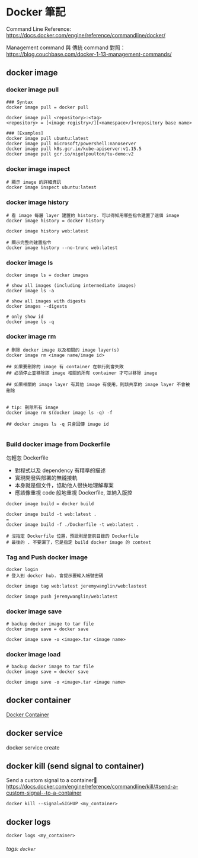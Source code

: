 # Docker 筆記

Command Line Reference:
https://docs.docker.com/engine/reference/commandline/docker/

Management command 與 傳統 command 對照：
https://blog.couchbase.com/docker-1-13-management-commands/



## docker image
### docker image pull
```
### Syntax
docker image pull = docker pull

docker image pull <repository>:<tag>
<repository> = [<image registry>/][<namespace>/]<repository base name>

### [Examples]
docker image pull ubuntu:latest
docker image pull microsoft/powershell:nanoserver
docker image pull k8s.gcr.io/kube-apiserver:v1.15.5
docker image pull gcr.io/nigelpoulton/tu-demo:v2
```
### docker image inspect
```
# 顯示 image 的詳細資訊
docker image inspect ubuntu:latest
```

### docker image history
```
# 看 image 每層 layer 建置的 history. 可以得知用哪些指令建置了這個 image
docker image history = docker history

docker image history web:latest

# 顯示完整的建置指令
docker image history --no-trunc web:latest

```

### docker image ls
```
docker image ls = docker images

# show all images (including intermediate images)
docker image ls -a

# show all images with digests
docker images --digests

# only show id
docker image ls -q
```

### docker image rm
```
# 刪除 docker image 以及相關的 image layer(s)
docker image rm <image name/image id>

## 如果要刪除的 image 有 container 在執行則會失敗
## 必須停止並移除該 image 相關的所有 container 才可以移除 image

## 如果相關的 image layer 有其他 image 有使用，則該共享的 image layer 不會被刪除


# tip: 刪除所有 image
docker image rm $(docker image ls -q) -f

## docker images ls -q 只會回傳 image id


```
### Build docker image from Dockerfile

勿輕忽 Dockerfile
- 對程式以及 dependency 有精準的描述
- 實現開發與部署的無縫接軌
- 本身就是個文件，協助他人很快地理解專案 
- 應該像重視 code 般地重視 Dockerfile, 並納入版控

```
docker image build = docker build

docker image build -t web:latest .
=
docker image build -f ./Dockerfile -t web:latest .

# 沒指定 Dockerfile 位置，預設則是當前目錄的 Dockerfile
# 最後的 . 不要漏了，它是指定 build docker image 的 context
```

### Tag and Push docker image
```
docker login
# 登入到 docker hub. 會提示要輸入帳號密碼

docker image tag web:latest jeremywanglin/web:lastest

docker image push jeremywanglin/web:latest
```

### docker image save
```
# backup docker image to tar file
docker image save = docker save

docker image save -o <image>.tar <image name>
```

### docker image load
```
# backup docker image to tar file
docker image save = docker save

docker image save -o <image>.tar <image name>
```



## docker container
[Docker Container](/8FKs_YAyRN2_5yDQUWKKmw)


## docker service
docker service create


## docker kill (send signal to container)
Send a custom signal to a container🔗
https://docs.docker.com/engine/reference/commandline/kill/#send-a-custom-signal--to-a-container

```
docker kill --signal=SIGHUP <my_container>
```

## docker logs 
```
docker logs <my_container>
```

###### tags: `docker`